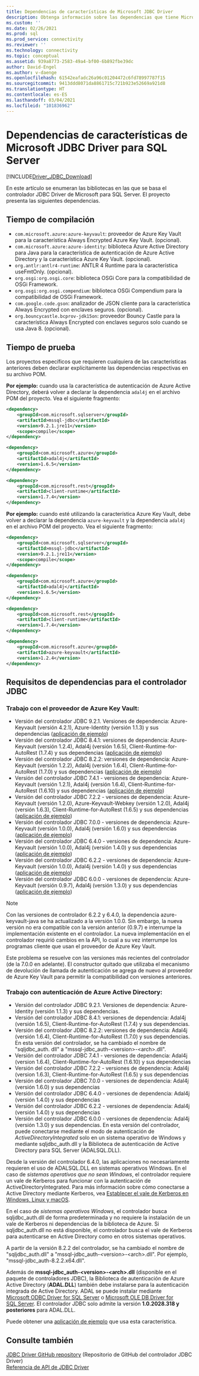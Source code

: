 ```yaml
---
title: Dependencias de características de Microsoft JDBC Driver
description: Obtenga información sobre las dependencias que tiene Microsoft JDBC Driver para SQL Server y cómo cumplirlas.
ms.custom: ''
ms.date: 02/26/2021
ms.prod: sql
ms.prod_service: connectivity
ms.reviewer: ''
ms.technology: connectivity
ms.topic: conceptual
ms.assetid: 939a8773-2583-49a4-bf00-6b892fbe39dc
author: David-Engel
ms.author: v-daenge
ms.openlocfilehash: 61542eafadc26a96c01204472c6fd78997787f15
ms.sourcegitcommit: 9413ddd8071da8861715c721b923e52669a921d8
ms.translationtype: HT
ms.contentlocale: es-ES
ms.lasthandoff: 03/04/2021
ms.locfileid: "101836962"
---
```

# <a name="feature-dependencies-of-the-microsoft-jdbc-driver-for-sql-server"></a>Dependencias de características de Microsoft JDBC Driver para SQL Server

[!INCLUDE[Driver_JDBC_Download](../../includes/driver_jdbc_download.md)]

En este artículo se enumeran las bibliotecas en las que se basa el controlador JDBC Driver de Microsoft para SQL Server. El proyecto presenta las siguientes dependencias.

## <a name="compile-time"></a>Tiempo de compilación

 - `com.microsoft.azure:azure-keyvault`: proveedor de Azure Key Vault para la característica Always Encrypted Azure Key Vault. (opcional).
 - `com.microsoft.azure:azure-identity`: biblioteca Azure Active Directory para Java para la característica de autenticación de Azure Active Directory y la característica Azure Key Vault. (opcional).
 - `org.antlr:antlr4-runtime`: ANTLR 4 Runtime para la característica useFmtOnly. (opcional).
 - `org.osgi:org.osgi.core`: biblioteca OSGi Core para la compatibilidad de OSGi Framework.
 - `org.osgi:org.osgi.compendium`: biblioteca OSGi Compendium para la compatibilidad de OSGi Framework.
 - `com.google.code.gson`: analizador de JSON cliente para la característica Always Encrypted con enclaves seguros. (opcional).
 - `org.bouncycastle.bcprov-jdk15on`: proveedor Bouncy Castle para la característica Always Encrypted con enclaves seguros solo cuando se usa Java 8. (opcional).

## <a name="test-time"></a>Tiempo de prueba

Los proyectos específicos que requieren cualquiera de las características anteriores deben declarar explícitamente las dependencias respectivas en su archivo POM.

**Por ejemplo:** cuando usa la característica de autenticación de Azure Active Directory, deberá volver a declarar la dependencia `adal4j` en el archivo POM del proyecto. Vea el siguiente fragmento:

```xml
<dependency>
    <groupId>com.microsoft.sqlserver</groupId>
    <artifactId>mssql-jdbc</artifactId>
    <version>9.2.1.jre11</version>
    <scope>compile</scope>
</dependency>

<dependency>
    <groupId>com.microsoft.azure</groupId>
    <artifactId>adal4j</artifactId>
    <version>1.6.5</version>
</dependency>

<dependency>
    <groupId>com.microsoft.rest</groupId>
    <artifactId>client-runtime</artifactId>
    <version>1.7.4</version>
</dependency>
```

**Por ejemplo:** cuando esté utilizando la característica Azure Key Vault, debe volver a declarar la dependencia `azure-keyvault` y la dependencia `adal4j` en el archivo POM del proyecto. Vea el siguiente fragmento:

```xml
<dependency>
    <groupId>com.microsoft.sqlserver</groupId>
    <artifactId>mssql-jdbc</artifactId>
    <version>9.2.1.jre11</version>
    <scope>compile</scope>
</dependency>

<dependency>
    <groupId>com.microsoft.azure</groupId>
    <artifactId>adal4j</artifactId>
    <version>1.6.5</version>
</dependency>

<dependency>
    <groupId>com.microsoft.rest</groupId>
    <artifactId>client-runtime</artifactId>
    <version>1.7.4</version>
</dependency>

<dependency>
    <groupId>com.microsoft.azure</groupId>
    <artifactId>azure-keyvault</artifactId>
    <version>1.2.4</version>
</dependency>
```

## <a name="dependency-requirements-for-the-jdbc-driver"></a>Requisitos de dependencias para el controlador JDBC

### <a name="working-with-the-azure-key-vault-provider"></a>Trabajo con el proveedor de Azure Key Vault:

- Versión del controlador JDBC 9.2.1. Versiones de dependencia: Azure-Keyvault (versión 4.2.1), Azure-Identity (versión 1.1.3) y sus dependencias ([aplicación de ejemplo](azure-key-vault-sample-version-9.2.md))
- Versión del controlador JDBC 8.4.1: versiones de dependencia: Azure-Keyvault (versión 1.2.4), Adal4j (versión 1.6.5), Client-Runtime-for-AutoRest (1.7.4) y sus dependencias ([aplicación de ejemplo](azure-key-vault-sample-version-7.0.md))
- Versión del controlador JDBC 8.2.2: versiones de dependencia: Azure-Keyvault (versión 1.2.2), Adal4j (versión 1.6.4), Client-Runtime-for-AutoRest (1.7.0) y sus dependencias ([aplicación de ejemplo](azure-key-vault-sample-version-7.0.md))
- Versión del controlador JDBC 7.4.1 - versiones de dependencia: Azure-Keyvault (versión 1.2.1), Adal4j (versión 1.6.4), Client-Runtime-for-AutoRest (1.6.10) y sus dependencias ([aplicación de ejemplo](azure-key-vault-sample-version-7.0.md))
- Versión del controlador JDBC 7.2.2 - versiones de dependencia: Azure-Keyvault (versión 1.2.0), Azure-Keyvault-Webkey (versión 1.2.0), Adal4j (versión 1.6.3), Client-Runtime-for-AutoRest (1.6.5) y sus dependencias ([aplicación de ejemplo](azure-key-vault-sample-version-7.0.md))
- Versión del controlador JDBC 7.0.0 - versiones de dependencia: Azure-Keyvault (versión 1.0.0), Adal4j (versión 1.6.0) y sus dependencias ([aplicación de ejemplo](azure-key-vault-sample-version-7.0.md))
- Versión del controlador JDBC 6.4.0 - versiones de dependencia: Azure-Keyvault (versión 1.0.0), Adal4j (versión 1.4.0) y sus dependencias ([aplicación de ejemplo](azure-key-vault-sample-version-6.2.2.md))
- Versión del controlador JDBC 6.2.2 - versiones de dependencia: Azure-Keyvault (versión 1.0.0), Adal4j (versión 1.4.0) y sus dependencias ([aplicación de ejemplo](azure-key-vault-sample-version-6.2.2.md))
- Versión del controlador JDBC 6.0.0 - versiones de dependencia: Azure-Keyvault (versión 0.9.7), Adal4j (versión 1.3.0) y sus dependencias ([aplicación de ejemplo](azure-key-vault-sample-version-6.0.0.md))

> [!NOTE]
> Con las versiones de controlador 6.2.2 y 6.4.0, la dependencia azure-keyvault-java se ha actualizado a la versión 1.0.0. Sin embargo, la nueva versión no era compatible con la versión anterior (0.9.7) e interrumpe la implementación existente en el controlador. La nueva implementación en el controlador requirió cambios en la API, lo cual a su vez interrumpe los programas cliente que usan el proveedor de Azure Key Vault.
>
> Este problema se resuelve con las versiones más recientes del controlador (de la 7.0.0 en adelante). El constructor quitado que utilizaba el mecanismo de devolución de llamada de autenticación se agrega de nuevo al proveedor de Azure Key Vault para permitir la compatibilidad con versiones anteriores.

### <a name="working-with-azure-active-directory-authentication"></a>Trabajo con autenticación de Azure Active Directory:

- Versión del controlador JDBC 9.2.1. Versiones de dependencia: Azure-Identity (versión 1.1.3) y sus dependencias.
- Versión del controlador JDBC 8.4.1: versiones de dependencia: Adal4j (versión 1.6.5), Client-Runtime-for-AutoRest (1.7.4) y sus dependencias.
- Versión del controlador JDBC 8.2.2: versiones de dependencia: Adal4j (versión 1.6.4), Client-Runtime-for-AutoRest (1.7.0) y sus dependencias. En esta versión del controlador, se ha cambiado el nombre de "sqljdbc_auth. dll" a "mssql-jdbc_auth-\<version>-\<arch>.dll".
- Versión del controlador JDBC 7.4.1 - versiones de dependencia: Adal4j (version 1.6.4), Client-Runtime-for-AutoRest (1.6.10) y sus dependencias
- Versión del controlador JDBC 7.2.2 - versiones de dependencia: Adal4j (version 1.6.3), Client-Runtime-for-AutoRest (1.6.5) y sus dependencias
- Versión del controlador JDBC 7.0.0 - versiones de dependencia: Adal4j (versión 1.6.0) y sus dependencias
- Versión del controlador JDBC 6.4.0 - versiones de dependencia: Adal4j (versión 1.4.0) y sus dependencias
- Versión del controlador JDBC 6.2.2 - versiones de dependencia: Adal4j (versión 1.4.0) y sus dependencias
- Versión del controlador JDBC 6.0.0 - versiones de dependencia: Adal4j (versión 1.3.0) y sus dependencias. En esta versión del controlador, puede conectarse mediante el modo de autenticación de _ActiveDirectoryIntegrated_ solo en un sistema operativo de Windows y mediante sqljdbc_auth.dll y la Biblioteca de autenticación de Active Directory para SQL Server (ADALSQL.DLL).

Desde la versión del controlador 6.4.0, las aplicaciones no necesariamente requieren el uso de ADALSQL.DLL en sistemas operativos Windows. En el caso de *sistemas operativos que no sean Windows*, el controlador requiere un vale de Kerberos para funcionar con la autenticación de ActiveDirectoryIntegrated. Para más información sobre cómo conectarse a Active Directory mediante Kerberos, vea [Establecer el vale de Kerberos en Windows, Linux y macOS](connecting-using-azure-active-directory-authentication.md#set-kerberos-ticket-on-windows-linux-and-macos).

En el caso de *sistemas operativos Windows*, el controlador busca sqljdbc_auth.dll de forma predeterminada y no requiere la instalación de un vale de Kerberos ni dependencias de la biblioteca de Azure. Si sqljdbc_auth.dll no está disponible, el controlador busca el vale de Kerberos para autenticarse en Active Directory como en otros sistemas operativos.

A partir de la versión 8.2.2 del controlador, se ha cambiado el nombre de "sqljdbc_auth.dll" a "mssql-jdbc_auth-\<version>-\<arch>.dll". Por ejemplo, "mssql-jdbc_auth-8.2.2.x64.dll".

Además de **mssql-jdbc_auth-\<version>-\<arch>.dll** (disponible en el paquete de controladores JDBC), la Biblioteca de autenticación de Azure Active Directory (**ADAL.DLL**) también debe instalarse para la autenticación integrada de Active Directory. ADAL se puede instalar mediante [Microsoft ODBC Driver for SQL Server](../odbc/download-odbc-driver-for-sql-server.md) o [Microsoft OLE DB Driver for SQL Server](../oledb/download-oledb-driver-for-sql-server.md). El controlador JDBC solo admite la versión **1.0.2028.318 y posteriores** para ADAL.DLL.


Puede obtener una [aplicación de ejemplo](connecting-using-azure-active-directory-authentication.md) que usa esta característica.

## <a name="see-also"></a>Consulte también

[JDBC Driver GitHub repository](https://github.com/microsoft/mssql-jdbc) (Repositorio de GitHub del controlador JDBC Driver)  
[Referencia de API de JDBC Driver](reference/jdbc-driver-api-reference.md)
